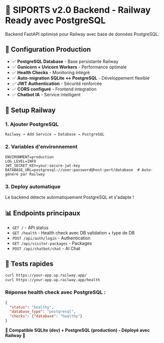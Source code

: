 # 🚢 SIPORTS v2.0 Backend - Railway Ready avec PostgreSQL

Backend FastAPI optimisé pour Railway avec base de données PostgreSQL.

## 🚀 Configuration Production

- ✅ **PostgreSQL Database** - Base persistante Railway
- ✅ **Gunicorn + Uvicorn Workers** - Performance optimale
- ✅ **Health Checks** - Monitoring intégré
- ✅ **Auto-migration SQLite ↔ PostgreSQL** - Développement flexible
- ✅ **JWT Authentication** - Sécurité renforcée
- ✅ **CORS configuré** - Frontend integration
- ✅ **Chatbot IA** - Service intelligent

## 🔧 Setup Railway

### 1. Ajouter PostgreSQL
```
Railway → Add Service → Database → PostgreSQL
```

### 2. Variables d'environnement
```env
ENVIRONMENT=production
LOG_LEVEL=INFO
JWT_SECRET_KEY=your-secure-jwt-key
DATABASE_URL=postgresql://user:password@host:port/database  # Auto-généré par Railway
```

### 3. Deploy automatique
Le backend détecte automatiquement PostgreSQL et s'adapte !

## 📊 Endpoints principaux

- `GET /` - API status
- `GET /health` - Health check avec DB validation + type de DB
- `POST /api/auth/login` - Authentication
- `GET /api/visitor-packages` - Packages
- `POST /api/chatbot/chat` - AI Chat

## 🧪 Tests rapides

```bash
curl https://your-app.up.railway.app/
curl https://your-app.up.railway.app/health
```

### Réponse health check avec PostgreSQL :
```json
{
  "status": "healthy",
  "database_type": "postgresql",
  "checks": {"database": "healthy"}
}
```

**🎯 Compatible SQLite (dev) + PostgreSQL (production) - Déployé avec Railway 🚄**